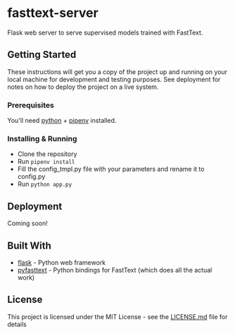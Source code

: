 # fasttext-server

Flask web server to serve supervised models trained with FastText.

## Getting Started

These instructions will get you a copy of the project up and running on your local machine for development and testing purposes. See deployment for notes on how to deploy the project on a live system.

### Prerequisites

You'll need [python](http://docs.python-guide.org/en/latest/starting/installation/) + [pipenv](https://docs.pipenv.org/) installed.

### Installing & Running

* Clone the repository
* Run `pipenv install`
* Fill the config_tmpl.py file with your parameters and rename it to config.py
* Run `python app.py`

## Deployment

Coming soon!

## Built With

* [flask](http://flask.pocoo.org/) - Python web framework
* [pyfasttext](https://github.com/vrasneur/pyfasttext) - Python bindings for FastText (which does all the actual work)

## License

This project is licensed under the MIT License - see the [LICENSE.md](LICENSE.md) file for details
